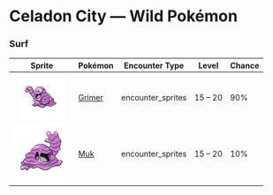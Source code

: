 # Celadon City — Wild Pokémon

### Surf

| Sprite | Pokémon | Encounter Type | Level | Chance |
|:------:|---------|:--------------:|-------|--------|
| ![Grimer](../../assets/sprites/grimer/front.gif "Grimer: Wherever GRIMER has passed, so many germs are left behind that no plants will ever grow again.") | [Grimer](../../pokemon/grimer.md) | encounter_sprites| 15 – 20 | 90% |
| ![Muk](../../assets/sprites/muk/front.gif "Muk: Its body is made of a powerful poison. Touching it accidentally will cause a fever that requires bed rest.") | [Muk](../../pokemon/muk.md) | encounter_sprites| 15 – 20 | 10% |

